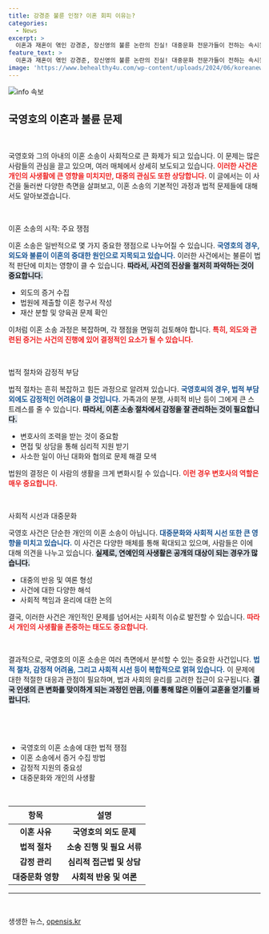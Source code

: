 ```yaml
---
title: 강경준 불륜 인정? 이혼 회피 이유는?
categories:
  - News
excerpt: >
  이혼과 재혼이 엮인 강경준, 장신영의 불륜 논란의 진실! 대중문화 전문가들이 전하는 속시원한 해석과 함께, 그들의 숨겨진 사연을 파헤쳐 보세요. 클릭하면 놓칠 수 없는 이야기!
feature_text: >
  이혼과 재혼이 엮인 강경준, 장신영의 불륜 논란의 진실! 대중문화 전문가들이 전하는 속시원한 해석과 함께, 그들의 숨겨진 사연을 파헤쳐 보세요. 클릭하면 놓칠 수 없는 이야기!
image: 'https://www.behealthy4u.com/wp-content/uploads/2024/06/koreanews.jpg'
---
```


<p><img src="https://www.behealthy4u.com/wp-content/uploads/2024/06/koreanews.jpg" alt="info 속보" /></p>

<h2 data-ke-size="size26">국영호의 이혼과 불륜 문제</h2>

<p data-ke-size="size16">&nbsp;</p>

<p>국영호와 그의 아내의 이혼 소송이 사회적으로 큰 화제가 되고 있습니다. 이 문제는 많은 사람들의 관심을 끌고 있으며, 여러 매체에서 상세히 보도되고 있습니다. <b><span style="color: #ee2323;">이러한 사건은 개인의 사생활에 큰 영향을 미치지만, 대중의 관심도 또한 상당합니다.</span></b> 이 글에서는 이 사건을 둘러싼 다양한 측면을 살펴보고, 이혼 소송의 기본적인 과정과 법적 문제들에 대해서도 알아보겠습니다.</p>

<p data-ke-size="size16">&nbsp;</p>

<p>이혼 소송의 시작: 주요 쟁점</p>

<p>이혼 소송은 일반적으로 몇 가지 중요한 쟁점으로 나누어질 수 있습니다. <b><span style="color: #1a5490;">국영호의 경우, 외도와 불륜이 이혼의 중대한 원인으로 지목되고 있습니다.</span></b> 이러한 사건에서는 불륜이 법적 판단에 미치는 영향이 클 수 있습니다. <b><span style="background-color: #21538527;">따라서, 사건의 진상을 철저히 파악하는 것이 중요합니다.</span></b> </p>

<ul>
<li>외도의 증거 수집</li>
<li>법원에 제출할 이혼 청구서 작성</li>
<li>재산 분할 및 양육권 문제 확인</li>
</ul>

<p>이처럼 이혼 소송 과정은 복잡하며, 각 쟁점을 면밀히 검토해야 합니다. <b><span style="color: #ee2323;">특히, 외도와 관련된 증거는 사건의 진행에 있어 결정적인 요소가 될 수 있습니다.</span></b></p>

<p data-ke-size="size16">&nbsp;</p>

<p>법적 절차와 감정적 부담</p>

<p>법적 절차는 흔히 복잡하고 힘든 과정으로 알려져 있습니다. <b><span style="color: #1a5490;">국영호씨의 경우, 법적 부담 외에도 감정적인 어려움이 클 것입니다.</span></b> 가족과의 분쟁, 사회적 비난 등이 그에게 큰 스트레스를 줄 수 있습니다. <b><span style="background-color: #21538527;">따라서, 이혼 소송 절차에서 감정을 잘 관리하는 것이 필요합니다.</span></b> </p>

<ul>
<li>변호사의 조력을 받는 것이 중요함</li>
<li>면접 및 상담을 통해 심리적 지원 받기</li>
<li>사소한 일이 아닌 대화와 협의로 문제 해결 모색</li>
</ul>

<p>법원의 결정은 이 사람의 생활을 크게 변화시킬 수 있습니다. <b><span style="color: #ee2323;">이런 경우 변호사의 역할은 매우 중요합니다.</span></b></p>

<p data-ke-size="size16">&nbsp;</p>

<p>사회적 시선과 대중문화</p>

<p>국영호 사건은 단순한 개인의 이혼 소송이 아닙니다. <b><span style="color: #1a5490;">대중문화와 사회적 시선 또한 큰 영향을 미치고 있습니다.</span></b> 이 사건은 다양한 매체를 통해 확대되고 있으며, 사람들은 이에 대해 의견을 나누고 있습니다. <b><span style="background-color: #21538527;">실제로, 연예인의 사생활은 공개의 대상이 되는 경우가 많습니다.</span></b> </p>

<ul>
<li>대중의 반응 및 여론 형성</li>
<li>사건에 대한 다양한 해석</li>
<li>사회적 책임과 윤리에 대한 논의</li>
</ul>

<p>결국, 이러한 사건은 개인적인 문제를 넘어서는 사회적 이슈로 발전할 수 있습니다. <b><span style="color: #ee2323;">따라서 개인의 사생활을 존중하는 태도도 중요합니다.</span></b></p>

<p data-ke-size="size16">&nbsp;</p>

<p>결과적으로, 국영호의 이혼 소송은 여러 측면에서 분석할 수 있는 중요한 사건입니다. <b><span style="color: #1a5490;">법적 절차, 감정적 어려움, 그리고 사회적 시선 등이 복합적으로 얽혀 있습니다.</span></b> 이 문제에 대한 적절한 대응과 관점이 필요하며, 법과 사회의 윤리를 고려한 접근이 요구됩니다. <b><span style="background-color: #21538527;">결국 인생의 큰 변화를 맞이하게 되는 과정인 만큼, 이를 통해 많은 이들이 교훈을 얻기를 바랍니다.</span></b></p>

<p data-ke-size="size16">&nbsp;</p>

<p><br></p>

<ul>
    <li>국영호의 이혼 소송에 대한 법적 쟁점</li>
    <li>이혼 소송에서 증거 수집 방법</li>
    <li>감정적 지원의 중요성</li>
    <li>대중문화와 개인의 사생활</li>
</ul>

<p><br></p>

<table style="width: 100%; border-collapse: collapse;">
    <thead>
        <tr>
            <th style="text-align: center; height: 36px;"><b>항목</b></th>
            <th style="text-align: center; height: 36px;"><b>설명</b></th>
        </tr>
    </thead>
    <tbody>
        <tr>
            <td style="text-align: center; height: 17px;"><b>이혼 사유</b></td>
            <td style="text-align: center; height: 17px;"><b>국영호의 외도 문제</b></td>
        </tr>
        <tr>
            <td style="text-align: center; height: 17px;"><b>법적 절차</b></td>
            <td style="text-align: center; height: 17px;"><b>소송 진행 및 필요 서류</b></td>
        </tr>
        <tr>
            <td style="text-align: center; height: 17px;"><b>감정 관리</b></td>
            <td style="text-align: center; height: 17px;"><b>심리적 접근법 및 상담</b></td>
        </tr>
        <tr>
            <td style="text-align: center; height: 17px;"><b>대중문화 영향</b></td>
            <td style="text-align: center; height: 17px;"><b>사회적 반응 및 여론</b></td>
        </tr>
    </tbody>
</table>

<hr> 

<p data-ke-size="size16">&nbsp;</p>
생생한 뉴스, <a href="https://opensis.kr" rel="dofollow">opensis.kr</a>


